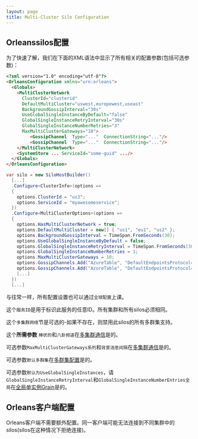 ```yaml
---
layout: page
title: Multi-Cluster Silo Configuration
---
```


## Orleanssilos配置

为了快速了解，我们在下面的XML语法中显示了所有相关的配置参数(包括可选参数)：

```html
<?xml version="1.0" encoding="utf-8"?>
<OrleansConfiguration xmlns="urn:orleans">
  <Globals>
    <MultiClusterNetwork
      ClusterId="clusterid"
      DefaultMultiCluster="uswest,europewest,useast"
      BackgroundGossipInterval="30s"
      UseGlobalSingleInstanceByDefault="false"
      GlobalSingleInstanceRetryInterval="30s"
      GlobalSingleInstanceNumberRetries="3"
      MaxMultiClusterGateways="10">
         <GossipChannel  Type="..."  ConnectionString="..."/>      
         <GossipChannel  Type="..."  ConnectionString="..."/>      
    </MultiClusterNetwork>
    <SystemStore ... ServiceId="some-guid" .../>
  </Globals>
</OrleansConfiguration>
```

```csharp
var silo = new SiloHostBuilder()
  [...]
  .Configure<ClusterInfo>(options =>
  {
    options.ClusterId = "us3";
    options.ServiceId = "myawesomeservice";
  })
  .Configure<MultiClusterOptions>(options => 
  {
    options.HasMultiClusterNetwork = true;
    options.DefaultMultiCluster = new[] { "us1", "eu1", "us2" };
    options.BackgroundGossipInterval = TimeSpan.FromSeconds(30);
    options.UseGlobalSingleInstanceByDefault = false;
    options.GlobalSingleInstanceRetryInterval = TimeSpan.FromSeconds(30);
    options.GlobalSingleInstanceNumberRetries = 3;
    options.MaxMultiClusterGateways = 10;
    options.GossipChannels.Add("AzureTable", "DefaultEndpointsProtocol=https;AccountName=usa;AccountKey=...");
    options.GossipChannels.Add("AzureTable", "DefaultEndpointsProtocol=https;AccountName=europe;AccountKey=...")
    [...]
  })
  [...]
```

与往常一样，所有配置设置也可以通过`全球配置`上课。

这个`服务ID`是用于标识此服务的任意ID。所有集群和所有silos必须相同。

这个`多集群网络`节是可选的-如果不存在，则禁用此silos的所有多群集支持。

这个**所需参数** `棒状的`和`八卦频道`在[多集群通信](GossipChannels.md)是的。

可选参数`MaxMultiClusterGateways系列`和`背景消息间隔`在[多集群通信](GossipChannels.md)是的。

可选参数`默认多群集`在[多群集配置](MultiClusterConfiguration.md)是的。

可选参数`默认为UseGlobalSingleInstances`，请`GlobalSingleInstanceRetryInterval`和`GlobalSingleInstanceNumberEntries全局`在[全局单实例Grain](GlobalSingleInstance.md)是的。

## Orleans客户端配置

Orleans客户端不需要额外配置。同一客户端可能无法连接到不同集群中的silos(silos在这种情况下拒绝连接)。
